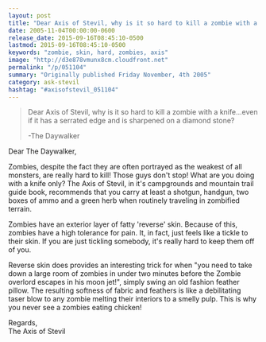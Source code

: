```yaml
---
layout: post
title: "Dear Axis of Stevil, why is it so hard to kill a zombie with a knife...even if it has a serrated edge and is sharpened on a diamond stone?"
date: 2005-11-04T00:00:00-0600
release_date: 2015-09-16T08:45:10-0500
lastmod: 2015-09-16T08:45:10-0500
keywords: "zombie, skin, hard, zombies, axis"
image: "http://d3e878vmunx8cm.cloudfront.net"
permalink: "/p/051104"
summary: "Originally published Friday November, 4th 2005"
category: ask-stevil
hashtag: "#axisofstevil_051104"
---
```


> Dear Axis of Stevil, why is it so hard to kill a zombie with a knife...even if it has a serrated edge and is sharpened on a diamond stone?
> 
> -The Daywalker

Dear The Daywalker,

Zombies, despite the fact they are often portrayed as the weakest of all monsters, are really hard to kill! Those guys don't stop! What are you doing with a knife only? The Axis of Stevil, in it's campgrounds and mountain trail guide book, recommends that you carry at least a shotgun, handgun, two boxes of ammo and a green herb when routinely traveling in zombified terrain.

Zombies have an exterior layer of fatty 'reverse' skin. Because of this, zombies have a high tolerance for pain. It, in fact, just feels like a tickle to their skin. If you are just tickling somebody, it's really hard to keep them off of you.

Reverse skin does provides an interesting trick for when "you need to take down a large room of zombies in under two minutes before the Zombie overlord escapes in his moon jet!", simply swing an old fashion feather pillow. The resulting softness of fabric and feathers is like a debilitating taser blow to any zombie melting their interiors to a smelly pulp. This is why you never see a zombies eating chicken!

Regards,  
The Axis of Stevil
